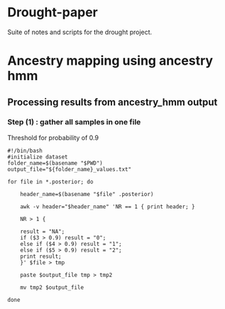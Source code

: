 # Drought-paper
Suite of notes and scripts for the drought project.






# Ancestry mapping using ancestry hmm

## Processing results from ancestry_hmm output

### Step (1) : gather all samples in one file
Threshold for probability of 0.9

```
#!/bin/bash
#initialize dataset
folder_name=$(basename "$PWD")
output_file="${folder_name}_values.txt"

for file in *.posterior; do

    header_name=$(basename "$file" .posterior)
    
    awk -v header="$header_name" 'NR == 1 { print header; }
    
    NR > 1 {
    
    result = "NA";
    if ($3 > 0.9) result = "0";
    else if ($4 > 0.9) result = "1";
    else if ($5 > 0.9) result = "2";
    print result;
    }' $file > tmp
    
    paste $output_file tmp > tmp2
    
    mv tmp2 $output_file

done

```


